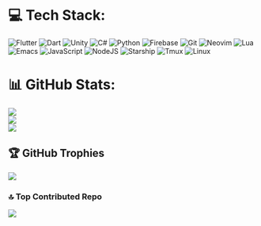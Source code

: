 # 💻 Tech Stack:
 ![Flutter](https://img.shields.io/badge/Flutter-02569B?style=for-the-badge&logo=flutter&logoColor=white) ![Dart](https://img.shields.io/badge/Dart-0175C2?style=for-the-badge&logo=dart&logoColor=white) ![Unity](https://img.shields.io/badge/Unity-100000?style=for-the-badge&logo=unity&logoColor=white) ![C#](https://img.shields.io/badge/c%23-%23239120.svg?style=for-the-badge&logo=csharp&logoColor=white) ![Python](https://img.shields.io/badge/Python-3776AB?style=for-the-badge&logo=python&logoColor=white) ![Firebase](https://img.shields.io/badge/firebase-%23039BE5.svg?style=for-the-badge&logo=firebase) ![Git](https://img.shields.io/badge/GIT-E44C30?style=for-the-badge&logo=git&logoColor=white) ![Neovim](https://img.shields.io/badge/NeoVim-%2357A143.svg?&style=for-the-badge&logo=neovim&logoColor=white) ![Lua](	https://img.shields.io/badge/Lua-2C2D72?style=for-the-badge&logo=lua&logoColor=white) ![Emacs](https://img.shields.io/badge/Emacs-%237F5AB6.svg?&style=for-the-badge&logo=gnu-emacs&logoColor=white) ![JavaScript](https://img.shields.io/badge/javascript-%23323330.svg?style=for-the-badge&logo=javascript&logoColor=%23F7DF1E) ![NodeJS](https://img.shields.io/badge/node.js-6DA55F?style=for-the-badge&logo=node.js&logoColor=white) ![Starship](https://img.shields.io/badge/starship-DD0B78?style=for-the-badge&logo=starship&logoColor=white) ![Tmux](https://img.shields.io/badge/tmux-1BB91F?style=for-the-badge&logo=tmux&logoColor=white) ![Linux](https://img.shields.io/badge/Linux-FCC624?style=for-the-badge&logo=linux&logoColor=black)

# 📊 GitHub Stats:
![](https://github-readme-stats.vercel.app/api?username=yusufakdenizxd&theme=dark&hide_border=false&include_all_commits=false&count_private=false)<br/>
![](https://github-readme-streak-stats.herokuapp.com/?user=yusufakdenizxd&theme=dark&hide_border=false)<br/>
![](https://github-readme-stats.vercel.app/api/top-langs/?username=yusufakdenizxd&theme=dark&hide_border=false&include_all_commits=false&count_private=false&layout=compact)

## 🏆 GitHub Trophies
![](https://github-profile-trophy.vercel.app/?username=yusufakdenizxd&theme=radical&no-frame=false&no-bg=false&margin-w=4)

### 🔝 Top Contributed Repo
![](https://github-contributor-stats.vercel.app/api?username=yusufakdenizxd&limit=5&theme=dark&combine_all_yearly_contributions=true)
